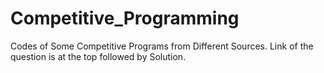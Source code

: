 # Competitive_Programming
Codes of Some Competitive Programs from Different Sources. Link of the question is at the top followed by Solution.
